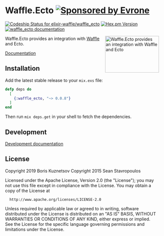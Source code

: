 # Waffle.Ecto [![Sponsored by Evrone][evrone-img]][evrome-url]

[evrone-img]: https://img.shields.io/badge/Sponsored_by-Evrone-brightgreen.svg
[evrome-url]: https://evrone.com?utm_source=waffle

[![Codeship Status for elixir-waffle/waffle_ecto][codeship-img]][codeship-url]
[![Hex.pm Version][hex-img]][hex-url]
[![waffle_ecto documentation][hexdocs-img]][hexdocs-url]

[codeship-img]: https://app.codeship.com/projects/60167fe0-aa59-0137-be69-2259d5318dee/status?branch=master
[codeship-url]: https://app.codeship.com/projects/361675
[hex-img]: http://img.shields.io/hexpm/v/waffle_ecto.svg
[hex-url]: https://hex.pm/packages/waffle_ecto
[hexdocs-img]: http://img.shields.io/badge/hexdocs-documentation-brightgreen.svg
[hexdocs-url]: https://hexdocs.pm/waffle_ecto

<img align="right" width="176" height="120"
     alt="Waffle.Ecto provides an integration with Waffle and Ecto"
     src="https://elixir-waffle.github.io/waffle/assets/waffle-ecto-logo.svg">

Waffle.Ecto provides an integration with [Waffle](https://github.com/elixir-waffle/waffle) and Ecto.

[Documentation](https://hexdocs.pm/waffle_ecto)

## Installation

Add the latest stable release to your `mix.exs` file:

```elixir
defp deps do
  [
    {:waffle_ecto, "~> 0.0.8"}
  ]
end
```

Then run `mix deps.get` in your shell to fetch the dependencies.

## Development

[Development documentation](/documentation/development.md)

## License

Copyright 2019 Boris Kuznetsov
Copyright 2015 Sean Stavropoulos

  Licensed under the Apache License, Version 2.0 (the "License");
  you may not use this file except in compliance with the License.
  You may obtain a copy of the License at

      http://www.apache.org/licenses/LICENSE-2.0

  Unless required by applicable law or agreed to in writing, software
  distributed under the License is distributed on an "AS IS" BASIS,
  WITHOUT WARRANTIES OR CONDITIONS OF ANY KIND, either express or implied.
  See the License for the specific language governing permissions and
  limitations under the License.
